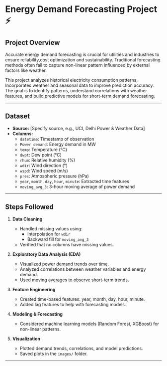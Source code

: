 # Energy Demand Forecasting Project ⚡

## Project Overview
Accurate energy demand  forecasting is crucial for utilities and industries to ensure reliability,cost optimization and sustainability. Traditional forecasting methods often fail to capture non-linear pattern influenced 
by external factors like weather.

This project analyzes historical electricity consumption patterns, Incorporates weather and seasonal data to improve prediction accuracy.
The goal is to identify patterns, understand correlations with weather features, and build predictive models for short-term demand forecasting.

---
## Dataset
- **Source:** [Specify source, e.g., UCI, Delhi Power & Weather Data]  
- **Columns:**
  - `datetime`: Timestamp of observation
  - `Power demand`: Energy demand in MW
  - `temp`: Temperature (°C)
  - `dwpt`: Dew point (°C)
  - `rhum`: Relative humidity (%)
  - `wdir`: Wind direction (°)
  - `wspd`: Wind speed (m/s)
  - `pres`: Atmospheric pressure (hPa)
  - `year`, `month`, `day`, `hour`, `minute`: Extracted time features
  - `moving_avg_3`: 3-hour moving average of power demand

---

## Steps Followed

1. **Data Cleaning**
   - Handled missing values using:
     - Interpolation for `wdir`
     - Backward fill for `moving_avg_3`
   - Verified that no columns have missing values.

2. **Exploratory Data Analysis (EDA)**
   - Visualized power demand trends over time.
   - Analyzed correlations between weather variables and energy demand.
   - Used moving averages to observe short-term trends.

3. **Feature Engineering**
   - Created time-based features: year, month, day, hour, minute.
   - Added lag features to help with forecasting models.

4. **Modeling & Forecasting**
   - Considered machine learning models (Random Forest, XGBoost) for non-linear patterns.

5. **Visualization**
   - Plotted demand trends, correlations, and model predictions.
   - Saved plots in the `images/` folder.

---

## 

